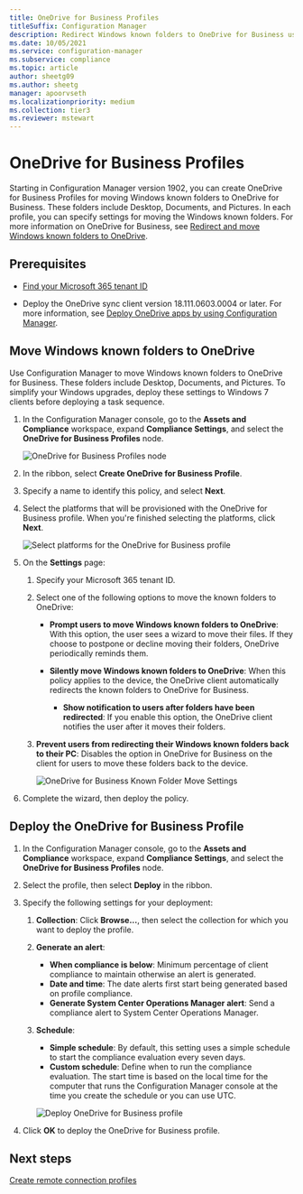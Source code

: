 ```yaml
---
title: OneDrive for Business Profiles
titleSuffix: Configuration Manager
description: Redirect Windows known folders to OneDrive for Business using a OneDrive for Business profile in Configuration Manager.
ms.date: 10/05/2021
ms.service: configuration-manager
ms.subservice: compliance
ms.topic: article
author: sheetg09
ms.author: sheetg
manager: apoorvseth
ms.localizationpriority: medium
ms.collection: tier3
ms.reviewer: mstewart
---
```


# OneDrive for Business Profiles

Starting in Configuration Manager version 1902, you can create OneDrive for Business Profiles for moving Windows known folders to OneDrive for Business. These folders include Desktop, Documents, and Pictures. In each profile, you can specify settings for moving the Windows known folders. For more information on OneDrive for Business, see [Redirect and move Windows known folders to OneDrive](/onedrive/redirect-known-folders). <!--3556021-->

## Prerequisites

- [Find your Microsoft 365 tenant ID](/onedrive/find-your-office-365-tenant-id)

- Deploy the OneDrive sync client version 18.111.0603.0004 or later. For more information, see [Deploy OneDrive apps by using Configuration Manager](/onedrive/deploy-on-windows).

## <a name="bkmk_odfb"></a> Move Windows known folders to OneDrive
<!--3556021-->
Use Configuration Manager to move Windows known folders to OneDrive for Business. These folders include Desktop, Documents, and Pictures. To simplify your Windows upgrades, deploy these settings to Windows 7 clients before deploying a task sequence.

1. In the Configuration Manager console, go to the **Assets and Compliance** workspace, expand **Compliance Settings**, and select the **OneDrive for Business Profiles** node.

   ![OneDrive for Business Profiles node](media/onedrive-for-business-profiles-node.png)
2. In the ribbon, select **Create OneDrive for Business Profile**.

3. Specify a name to identify this policy, and select **Next**.

4. Select the platforms that will be provisioned with the OneDrive for Business profile. When you're finished selecting the platforms, click **Next**.

    ![Select platforms for the OneDrive for Business profile](media/onedrive-for-business-profile-select-platforms.png)

5. On the **Settings** page:

    1. Specify your Microsoft 365 tenant ID.

    2. Select one of the following options to move the known folders to OneDrive:

        - **Prompt users to move Windows known folders to OneDrive**: With this option, the user sees a wizard to move their files. If they choose to postpone or decline moving their folders, OneDrive periodically reminds them.

        - **Silently move Windows known folders to OneDrive**: When this policy applies to the device, the OneDrive client automatically redirects the known folders to OneDrive for Business.

            - **Show notification to users after folders have been redirected**: If you enable this option, the OneDrive client notifies the user after it moves their folders.

    3. **Prevent users from redirecting their Windows known folders back to their PC**: Disables the option in OneDrive for Business on the client for users to move these folders back to the device.

       ![OneDrive for Business Known Folder Move Settings](media/onedrive-for-business-profile-move-folder-settings.png)

6. Complete the wizard, then deploy the policy.


## Deploy the OneDrive for Business Profile

1. In the Configuration Manager console, go to the **Assets and Compliance** workspace, expand **Compliance Settings**, and select the **OneDrive for Business Profiles** node.


2. Select the profile, then select **Deploy** in the ribbon.

3. Specify the following settings for your deployment:

   1. **Collection**: Click **Browse...**, then select the collection for which you want to deploy the profile.
   1. **Generate an alert**:

      - **When compliance is below**: Minimum percentage of client compliance to maintain otherwise an alert is generated.
      -  **Date and time**: The date alerts first start being generated based on profile compliance.
      - **Generate System Center Operations Manager alert**: Send a compliance alert to System Center Operations Manager.
   1. **Schedule**:

      - **Simple schedule**: By default, this setting uses a simple schedule to start the compliance evaluation every seven days.
      - **Custom schedule**: Define when to run the compliance evaluation. The start time is based on the local time for the computer that runs the Configuration Manager console at the time you create the schedule or you can use UTC.

      ![Deploy OneDrive for Business profile](media/onedrive-for-business-deploy-profile.png)

4. Click **OK** to deploy the OneDrive for Business profile.


## Next steps

[Create remote connection profiles](create-remote-connection-profiles.md)